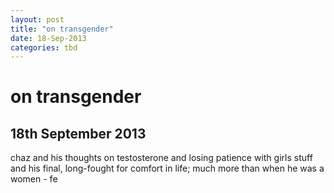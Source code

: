 ```yaml
---
layout: post
title: "on transgender"
date: 18-Sep-2013
categories: tbd
---
```


# on transgender

## 18th September 2013

chaz and his thoughts on testosterone and losing patience with girls stuff and his final,   long-fought for comfort in life; much more than when he was a women - fe
